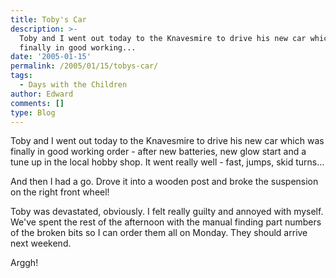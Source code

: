 ```yaml
---
title: Toby's Car
description: >-
  Toby and I went out today to the Knavesmire to drive his new car which was
  finally in good working...
date: '2005-01-15'
permalink: /2005/01/15/tobys-car/
tags:
  - Days with the Children
author: Edward
comments: []
type: Blog
---
```


Toby and I went out today to the Knavesmire to drive his new car which
was finally in good working order - after new batteries, new glow start
and a tune up in the local hobby shop. It went really well - fast,
jumps, skid turns...

And then I had a go. Drove it into a wooden post and broke the
suspension on the right front wheel!

Toby was devastated, obviously. I felt really guilty and annoyed with
myself. We\'ve spent the rest of the afternoon with the manual finding
part numbers of the broken bits so I can order them all on Monday. They
should arrive next weekend.

Arggh!


